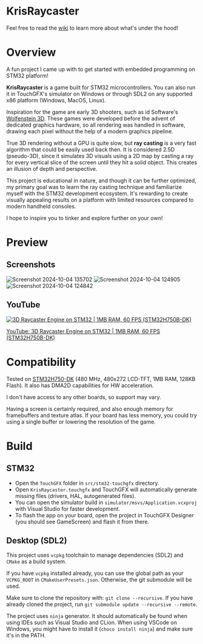 # KrisRaycaster
Feel free to read the [wiki](https://github.com/krisp3t/KrisRaycaster/wiki) to learn more about what's under the hood!

# Overview
A fun project I came up with to get started with embedded programming on STM32 platform!

**KrisRaycaster** is a game built for STM32 microcontrollers. You can also run it in TouchGFX's simulator on Windows or through SDL2 on any supported x86 platform (Windows, MacOS, Linux).

Inspiration for the game are early 3D shooters, such as id Software's [Wolfenstein 3D](https://en.wikipedia.org/wiki/Wolfenstein_3D). These games were developed before the advent of dedicated graphics hardware, so all rendering was handled in software, drawing each pixel without the help of a modern graphics pipeline.

True 3D rendering without a GPU is quite slow, but **ray casting** is a very fast algorithm that could be easily used back then. It is considered 2.5D (pseudo-3D), since it simulates 3D visuals using a 2D map by casting a ray for every vertical slice of the screen until they hit a solid object. This creates an illusion of depth and perspective.

This project is educational in nature, and though it can be further optimized, my primary goal was to learn the ray casting technique and familiarize myself with the STM32 development ecosystem. It's rewarding to create visually appealing results on a platform with limited resources compared to modern handheld consoles.

I hope to inspire you to tinker and explore further on your own!

# Preview
## Screenshots
![Screenshot 2024-10-04 135702](https://github.com/user-attachments/assets/2ae592b8-b769-412e-a1a0-382a87ac935f)
![Screenshot 2024-10-04 124905](https://github.com/user-attachments/assets/21360ac3-03ce-49e1-8821-5900214817e8)
![Screenshot 2024-10-04 124842](https://github.com/user-attachments/assets/4ed30bfd-a6be-4f0b-82fe-5b41708f14aa)

## YouTube
[![3D Raycaster Engine on STM32 | 1MB RAM, 60 FPS (STM32H750B-DK)](https://img.youtube.com/vi/vQCsKNYGYew/0.jpg)](https://www.youtube.com/watch?v=vQCsKNYGYew)

[YouTube: 3D Raycaster Engine on STM32 | 1MB RAM, 60 FPS (STM32H750B-DK)](https://www.youtube.com/watch?v=vQCsKNYGYew)


# Compatibility
Tested on [STM32H750-DK](https://www.st.com/en/evaluation-tools/stm32h750b-dk.html) (480 MHz, 480x272 LCD-TFT, 1MB RAM, 128KB Flash). It also has DMA2D capabilities for HW acceleration.

I don't have access to any other boards, so support may vary. 

Having a screen is certainly required, and also enough memory for framebuffers and texture atlas. If your board has less memory, you could try using a single buffer or lowering the resolution of the game.

# Build
## STM32
- Open the `TouchGFX` folder in `src/stm32-touchgfx` directory. 
- Open `KrisRaycaster.touchgfx` and TouchGFX will automatically generate missing files (drivers, HAL, autogenerated files).
- You can open the simulator build in `simulator/msvs/Application.vcxproj` with Visual Studio for faster development.
- To flash the app on your board, open the project in TouchGFX Designer (you should see GameScreen) and flash it from there.

## Desktop (SDL2)
This project uses `vcpkg` toolchain to manage dependencies (SDL2) and `CMake` as a build system.

If you have `vcpkg` installed already, you can use the global path as your `VCPKG_ROOT` in `CMakeUserPresets.json`. Otherwise, the git submodule will be used.

Make sure to clone the repository with: `git clone --recursive`. If you have already cloned the project, run `git submodule update --recursive --remote`.

The project uses `ninja` generator. It should automatically be found when using IDEs such as Visual Studio and CLion. When using VSCode on Windows, you might have to install it (`choco install ninja`) and make sure it's in the PATH.
